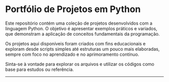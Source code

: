 # Portfólio de Projetos em Python

Este repositório contém uma coleção de projetos desenvolvidos com a linguagem Python. O objetivo é apresentar exemplos práticos e variados, que demonstram a aplicação de conceitos fundamentais da programação.

Os projetos aqui disponíveis foram criados com fins educacionais e exploram desde scripts simples até estruturas um pouco mais elaboradas, sempre com foco no aprendizado e no aprimoramento contínuo.

Sinta-se à vontade para explorar os arquivos e utilizar os códigos como base para estudos ou referência.

---


